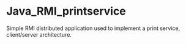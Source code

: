 # Java_RMI_printservice
Simple RMI distributed application used to implement a print service, client/server architecture.
